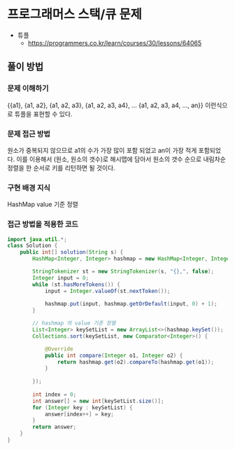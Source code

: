 # 프로그래머스 스택/큐 문제
- 튜플
    - https://programmers.co.kr/learn/courses/30/lessons/64065

## 풀이 방법
### 문제 이해하기
{{a1}, {a1, a2}, {a1, a2, a3}, {a1, a2, a3, a4}, ... {a1, a2, a3, a4, ..., an}} 이런식으로 튜플을 표현할 수 있다.

### 문제 접근 방법
원소가 중복되지 않으므로 a1의 수가 가장 많이 포함 되었고 an이 가장 적게 포함되었다.
이를 이용해서 (원소, 원소의 갯수)로 해시맵에 담아서 원소의 갯수 순으로 내림차순 정렬을 한 순서로 키를 리턴하면 될 것이다.

### 구현 배경 지식
HashMap value 기준 정렬

### 접근 방법을 적용한 코드
```java
import java.util.*;
class Solution {
	public int[] solution(String s) {
		HashMap<Integer, Integer> hashmap = new HashMap<Integer, Integer>();

		StringTokenizer st = new StringTokenizer(s, "{},", false);
		Integer input = 0;
		while (st.hasMoreTokens()) {
			input = Integer.valueOf(st.nextToken());
			
			hashmap.put(input, hashmap.getOrDefault(input, 0) + 1);
		}

		// hashmap 의 value 기준 정렬
		List<Integer> keySetList = new ArrayList<>(hashmap.keySet());
		Collections.sort(keySetList, new Comparator<Integer>() {

			@Override
			public int compare(Integer o1, Integer o2) {
				return hashmap.get(o2).compareTo(hashmap.get(o1));
			}
			
		});
		
		int index = 0;
		int answer[] = new int[keySetList.size()];
		for (Integer key : keySetList) {
			answer[index++] = key;
		}
		return answer;
	}
}
```
